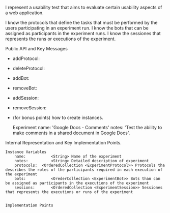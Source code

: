 I represent a usability test that aims to evaluate certain usability aspects of a web application.

I know the protocols that define the tasks that must be performed by the users participating in an experiment run.
I know the bots that can be assigned as participants in the experiment runs.
I know the sessiones that represents the runs or executions of the experiment.

Public API and Key Messages

- addProtocol:
- deleteProtocol: 
- addBot:
- removeBot:
- addSession:
- removeSession:
- (for bonus points) how to create instances.

   Experiment name: 'Google Docs - Comments' notes: 'Test the ability to make comments in a shared document in Google Docs'.
 
Internal Representation and Key Implementation Points.

	Instance Variables	
		name:			<String> Name of the experiment	
		notes:			<String> Detailed description of experiment
		protocols:	<OrderedCollection <ExperimentProtocol>> Protocols tha describes the roles of the participants required in each execution of the experiment
		bots:			<OrederCollection <ExperimentBot>> Bots than can be assigned as participants in the executions of the experiment
		sessions:		<OrderedCollection <ExperimentSession>> Sessiones that represents the executions or runs of the experiment


	Implementation Points
